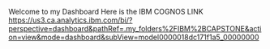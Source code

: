 Welcome to my Dashboard
Here is the IBM COGNOS LINK
https://us3.ca.analytics.ibm.com/bi/?perspective=dashboard&pathRef=.my_folders%2FIBM%2BCAPSTONE&action=view&mode=dashboard&subView=model0000018dc171f1a5_00000000
